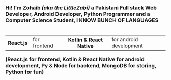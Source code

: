 <h3 style={{ fontFamily: "system-ui" }}>
            Hi! I'm Zohaib <i>(aka the LittleZabi)</i> a Pakistani Full stack
            Web Developer, Android Developer, Python Programmer and a Computer
            Science Student, I KNOW BUNCH OF LANGUAGES <br />
            <br/>
            <table>
              <tr>
                <th>React.js</th>
                <td>for frontend</td>
                <th>Kotlin & React Native</th>
                <td>for android
            development</td>
              </tr>
            </table>
            (React.js for frontend, Kotlin & React Native for android
            development, Py & Node for backend, MongoDB for storing, Python for
            fun)
          </h3>
